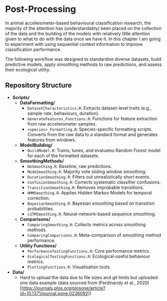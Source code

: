 # Post-Processing
In animal accelerometer-based behavioural classification research, the majority of the attention has (understandably) been placed on the collection of the data and the building of the models with relatively little attention given to what to do with the data once we have it. In this chapter I am going to experiment with using sequential context information to improve classification performance.

The following workflow was designed to standardise diverse datasets, build predictive models, apply smoothing methods to raw predictions, and assess their ecological utility.

## Repository Structure

- **Scripts/**
  - **DataFormatting/**
    - `DatasetCharacteristics.R`: Extracts dataset-level traits (e.g., sample rate, behaviours, duration).
    - `GenerateFeatures_Functions.R`: Functions for feature extraction from raw accelerometer samples.
    - `<species>_Formatting.R`: Species-specific formatting scripts. Converts from the raw data to a standard format and generates features from windows.
  - **ModelBuilding/**
    - `BuildModel.R`: Trains, tunes, and evaluates Random Forest model for each of the formatted datasets.
  - **SmoothingMethods/**
    - `NoSmoothing.R`: Baseline, raw predictions.
    - `ModeSmoothing.R`: Majority vote sliding window smoothing.
    - `DurationSmoothing.R`: Filters out unrealistically short events.
    - `ConfusionSmoothing.R`: Corrects systematic classifier confusions.
    - `TransitionSmoothing.R`: Removes improbable transitions.
    - `HMMSmoothing.R`: Applies Hidden Markov Models for temporal correction.
    - `BayesianSmoothing.R`: Bayesian smoothing based on transition probabilities.
    - `LSTMSmoothing.R`: Neural-network-based sequence smoothing.
  - **Comparisons/**
    - `ComparingSmoothing.R`: Collects metrics across smoothing methods.
    - `ComparingComparisons.R`: Meta-comparison of smoothing method performance.
  - **Utility Functions/**
    - `PerformanceTestingFunctions.R`: Core performance metrics.
    - `EcologicalTestingFunctions.R`: Ecological-useful behaviour metrics.
    - `PlottingFunctions.R`: Visualisation tools.
- **Data/**
    - Hard to upload the data due to file sizes and git limits but uploaded one data example (data sourced from (Ferdinandy et al., 2020)[https://journals.plos.org/plosone/article?id=10.1371/journal.pone.0236092])
